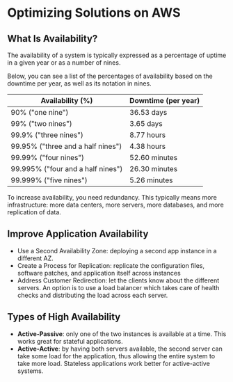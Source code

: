 # Optimizing Solutions on AWS

## What Is Availability?

The availability of a system is typically expressed as a percentage of uptime in a given year or as a number of nines.

Below, you can see a list of the percentages of availability based on the downtime per year, as well as its notation in nines.

| Availability (%)                  | Downtime (per year) |
|-----------------------------------|---------------------|
| 90% ("one nine")                  | 36.53 days          |
| 99% ("two nines")                 | 3.65 days           |
| 99.9% ("three nines")             | 8.77 hours          |
| 99.95% ("three and a half nines") | 4.38 hours          |
| 99.99% ("four nines")             | 52.60 minutes       |
| 99.995% ("four and a half nines") | 26.30 minutes       |
| 99.999% ("five nines")            | 5.26 minutes        |

To increase availability, you need redundancy. This typically means more infrastructure: more data centers, more servers, more databases, and more replication of data.

## Improve Application Availability

- Use a Second Availability Zone: deploying a second app instance in a different AZ.
- Create a Process for Replication: replicate the configuration files, software patches, and application itself across instances
- Address Customer Redirection: let the clients know about the different servers. An option is to use a load balancer which takes care of health checks and distributing the load across each server.


## Types of High Availability

- **Active-Passive**: only one of the two instances is available at a time. This works great for stateful applications.
- **Active-Active**: by having both servers available, the second server can take some load for the application, thus allowing the entire system to take more load. Stateless applications work better for active-active systems.
